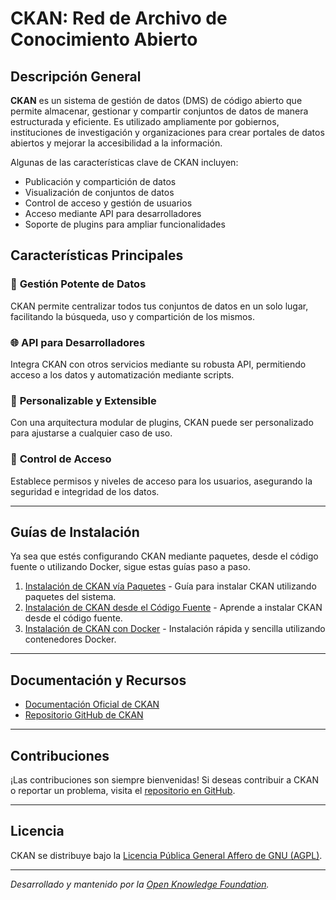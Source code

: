 # CKAN: Red de Archivo de Conocimiento Abierto

## Descripción General

**CKAN** es un sistema de gestión de datos (DMS) de código abierto que permite almacenar, gestionar y compartir conjuntos de datos de manera estructurada y eficiente. Es utilizado ampliamente por gobiernos, instituciones de investigación y organizaciones para crear portales de datos abiertos y mejorar la accesibilidad a la información.

Algunas de las características clave de CKAN incluyen:
- Publicación y compartición de datos
- Visualización de conjuntos de datos
- Control de acceso y gestión de usuarios
- Acceso mediante API para desarrolladores
- Soporte de plugins para ampliar funcionalidades

## Características Principales

### 🚀 **Gestión Potente de Datos**
CKAN permite centralizar todos tus conjuntos de datos en un solo lugar, facilitando la búsqueda, uso y compartición de los mismos.

### 🌐 **API para Desarrolladores**
Integra CKAN con otros servicios mediante su robusta API, permitiendo acceso a los datos y automatización mediante scripts.

### 🎨 **Personalizable y Extensible**
Con una arquitectura modular de plugins, CKAN puede ser personalizado para ajustarse a cualquier caso de uso.

### 🔐 **Control de Acceso**
Establece permisos y niveles de acceso para los usuarios, asegurando la seguridad e integridad de los datos.

---

## Guías de Instalación

Ya sea que estés configurando CKAN mediante paquetes, desde el código fuente o utilizando Docker, sigue estas guías paso a paso.

1. [Instalación de CKAN vía Paquetes](#) - Guía para instalar CKAN utilizando paquetes del sistema.
2. [Instalación de CKAN desde el Código Fuente](#) - Aprende a instalar CKAN desde el código fuente.
3. [Instalación de CKAN con Docker](#) - Instalación rápida y sencilla utilizando contenedores Docker.

---

## Documentación y Recursos

- [Documentación Oficial de CKAN](https://docs.ckan.org/en/latest/)
- [Repositorio GitHub de CKAN](https://github.com/ckan/ckan)

---

## Contribuciones

¡Las contribuciones son siempre bienvenidas! Si deseas contribuir a CKAN o reportar un problema, visita el [repositorio en GitHub](https://github.com/ckan/ckan).

---

## Licencia

CKAN se distribuye bajo la [Licencia Pública General Affero de GNU (AGPL)](https://www.gnu.org/licenses/agpl-3.0.en.html).

---

_Desarrollado y mantenido por la [Open Knowledge Foundation](https://okfn.org)._

